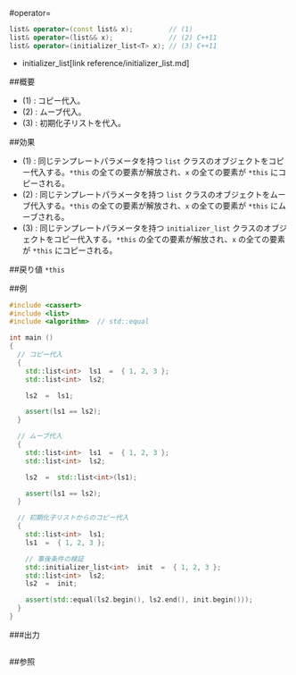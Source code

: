 #operator=
```cpp
list& operator=(const list& x);         // (1)
list& operator=(list&& x);              // (2) C++11
list& operator=(initializer_list<T> x); // (3) C++11
```
* initializer_list[link reference/initializer_list.md]

##概要
- (1) : コピー代入。
- (2) : ムーブ代入。
- (3) : 初期化子リストを代入。


##効果
- (1) : 同じテンプレートパラメータを持つ `list` クラスのオブジェクトをコピー代入する。`*this` の全ての要素が解放され、`x` の全ての要素が `*this` にコピーされる。
- (2) : 同じテンプレートパラメータを持つ `list` クラスのオブジェクトをムーブ代入する。`*this` の全ての要素が解放され、`x` の全ての要素が `*this` にムーブされる。
- (3) : 同じテンプレートパラメータを持つ `initializer_list` クラスのオブジェクトをコピー代入する。`*this` の全ての要素が解放され、`x` の全ての要素が `*this` にコピーされる。


##戻り値
`*this`


##例
```cpp
#include <cassert>
#include <list>
#include <algorithm>  // std::equal

int main ()
{
  // コピー代入
  {
    std::list<int>  ls1  =  { 1, 2, 3 };
    std::list<int>  ls2;

    ls2  =  ls1;

    assert(ls1 == ls2);
  }

  // ムーブ代入
  {
    std::list<int>  ls1  =  { 1, 2, 3 };
    std::list<int>  ls2;

    ls2  =  std::list<int>(ls1);

    assert(ls1 == ls2);
  }

  // 初期化子リストからのコピー代入
  {
    std::list<int>  ls1;
    ls1  =  { 1, 2, 3 };

    // 事後条件の検証
    std::initializer_list<int>  init  =  { 1, 2, 3 };
    std::list<int>  ls2;
    ls2  =  init;

    assert(std::equal(ls2.begin(), ls2.end(), init.begin()));
  }
}
```

###出力
```
```

##参照
